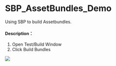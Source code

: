 # SBP_AssetBundles_Demo
Using SBP to build Assetbundles.

#### Description：
1. Open Test/Build Window
2. Click Build Bundles

![](https://upload-images.jianshu.io/upload_images/1372105-a679cac080f88f31.png?imageMogr2/auto-orient/strip%7CimageView2/2/w/1240)
